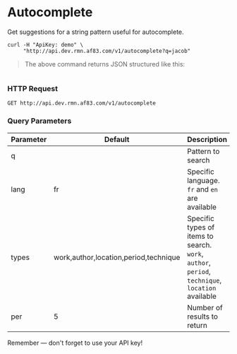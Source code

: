 # Autocomplete

Get suggestions for a string pattern useful for autocomplete.

```shell
curl -H "ApiKey: demo" \
     "http://api.dev.rmn.af83.com/v1/autocomplete?q=jacob"
```

> The above command returns JSON structured like this:

<pre class="live_requests" data-collapsed="false" data-path="/v1/autocomplete?q=jacob">
</pre>

### HTTP Request

`GET http://api.dev.rmn.af83.com/v1/autocomplete`

### Query Parameters

Parameter  | Default      | Description
---------  | -------      | -----------
q          |              | Pattern to search
lang       | fr           | Specific language. `fr` and `en` are available
types      | work,author,location,period,technique  | Specific types of items to search. `work`, `author`, `period`, `technique`, `location` available
per        | 5            | Number of results to return


<aside class="success">
Remember — don't forget to use your API key!
</aside>
